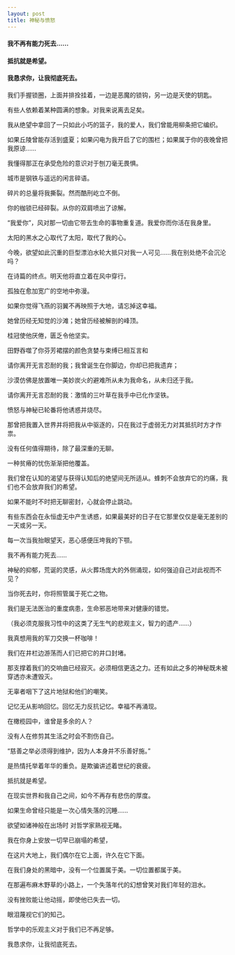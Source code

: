 ```yaml
---
layout: post
title: 神秘与愤怒
---
```

#### 我不再有能力死去……          
#### 抵抗就是希望。               
#### 我恳求你，让我彻底死去。               
<!-- more -->
我们手握锁圈，上面并排拴挂着，一边是恶魔的锁钩，另一边是天使的钥匙。               

有些人依赖着某种圆满的想象。对我来说离去足矣。               

我从绝望中拿回了一只如此小巧的篮子，我的爱人，我们曾能用柳条把它编织。               

如果丘陵曾能存活到盛夏；如果闪电为我开启了它的围栏；如果属于你的夜晚曾把我原谅……               

我懂得那正在承受危险的意识对于刨刀毫无畏惧。               

城市是钢铁与遥远的闲言碎语。               

碎片的总量将我撕裂。然而酷刑屹立不倒。               

你的枷锁已经碎裂。从你的双肩喷出了谅解。               

“我爱你”，风对那一切由它带去生命的事物重复道。我爱你而你活在我身里。               

太阳的黑水之心取代了太阳，取代了我的心。               

今晚，欲望如此沉重的巨型漂泊水轮大抵只对我一人可见……我在别处绝不会沉沦吗？               

在诗篇的终点。明天他将直立着在风中穿行。               

孤独在愈加宽广的空地中弥漫。               

如果你觉得飞燕的羽翼不再映照于大地，请忘掉这幸福。               

她曾历经无知觉的沙滩；她曾历经被解剖的峰顶。               

桂冠使他厌倦，匮乏令他坚实。               

田野吞噬了你芬芳裙摆的颜色贪婪与束缚已相互言和               

请你离开无言忍耐的我；我曾诞生在你脚边，你却已把我遗弃；               

沙漠仿佛是放置唯一美妙炭火的避难所从未为我命名，从未归还于我。               

请你离开无言忍耐的我：激情的三叶草在我手中已化作坚铁。               

愤怒与神秘已轮番将他诱惑并烧尽。               

那曾把我置入世界并将把我从中驱逐的，只在我过于虚弱无力对其抵抗时方才作祟。               

没有任何值得期待，除了最深重的无聊。               

一种贫瘠的忧伤渐渐把他覆盖。               

我们曾在认知的渴望与获得认知后的绝望间无所适从。蜂刺不会放弃它的灼痛，我们也不会放弃我们的希望。               

如果不能时不时把无聊密封，心就会停止跳动。               

有些东西会在永恒虚无中产生诱惑，如果最美好的日子在它那里仅仅是毫无差别的一天或另一天。               

每一次当我抬眼望天，恶心感便压垮我的下颚。               

我不再有能力死去……               

神秘的抑郁，荒诞的灵感，从火葬场庞大的外侧涌现，如何强迫自己对此视而不见？               

当你死去时，你将照管属于死亡之物。               

我们是无法医治的重度病患，生命邪恶地带来对健康的错觉。               

（我必须克服我习性中的这类了无生气的悲观主义，智力的遗产……）               

我真想用我的军刀交换一杯咖啡！              

我们在井栏边游荡而人们已把它的井口封堵。               

那支撑着我们的交响曲已经寂灭。必须相信更迭之力。还有如此之多的神秘既未被穿透亦未遭毁灭。               

无辜者咽下了这片地狱和他们的嘲笑。               

记忆无从影响回忆。回忆无力反抗记忆。幸福不再涌现。               

在橄榄园中，谁曾是多余的人？               

没有人在修剪其生活之时会不割伤自己。               

“慈善之举必须得到维护，因为人本身并不乐善好施。”               

是热情托举着年华的重负。是欺骗讲述着世纪的衰疲。               

抵抗就是希望。               

在现实世界和我自己之间，如今不再存有悲伤的厚度。               

如果生命曾经只能是一次心情失落的沉睡……               

欲望如诸神般在出场时 对哲学家熟视无睹。               

我在你身上安放一切早已崩塌的希望，               

在这片大地上，我们偶尔在它上面，许久在它下面。               

在我们身处的黑暗中，没有一个位置属于美。一切位置都属于美。               

在那遍布麻木野草的小路上，一个失落年代的幻想曾笑对我们年轻的泪水。               

没有挫败能让他动摇，即使他已失去一切。               

眼泪蔑视它们的知己。               

哲学中的乐观主义对于我们已不再足够。               

我恳求你，让我彻底死去。               
